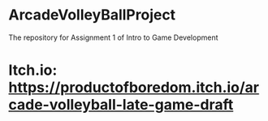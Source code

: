 # ArcadeVolleyBallProject
The repository for Assignment 1 of Intro to Game Development

# Itch.io: https://productofboredom.itch.io/arcade-volleyball-late-game-draft
